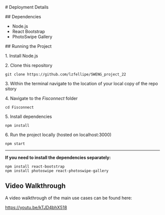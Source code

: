 # Deployment Details

## Dependencies

- Node.js
- React Bootstrap
- PhotoSwipe Gallery

## Running the Project

1. Install Node.js

2. Clone this repository

`git clone https://github.com/lzfellipe/SWENG_project_22`

3. Within the terminal navigate to the location of your local copy of the repository

4. Navigate to the *Fisconnect* folder

`cd Fisconnect`

5. Install dependencies

`npm install`

6. Run the project locally (hosted on localhost:3000)

`npm start`

---
**If you need to install the dependencies separately:**

    npm install react-bootstrap
    npm install photoswipe react-photoswipe-gallery


## Video Walkthrough

A video walkthrough of the main use cases can be found here:

https://youtu.be/kTJD4bhX518